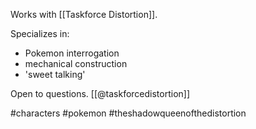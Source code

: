 Works with [[Taskforce Distortion]].

Specializes in:
- Pokemon interrogation
- mechanical construction
- 'sweet talking'

Open to questions. [[@taskforcedistortion]]

#characters #pokemon #theshadowqueenofthedistortion 